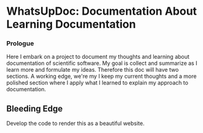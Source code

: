 # WhatsUpDoc: Documentation About Learning Documentation

### Prologue 

Here I embark on a project to document my thoughts and learning about documentation of scientific software. 
My goal is collect and summarize as I learn more and formulate my ideas. Therefore this doc will have two 
sections. A working edge, we're my I keep my current thoughts and a more polished section where I apply 
what I learned to explain my approach to documentation.


## Bleeding Edge

Develop the code to render this as a beautiful website.
